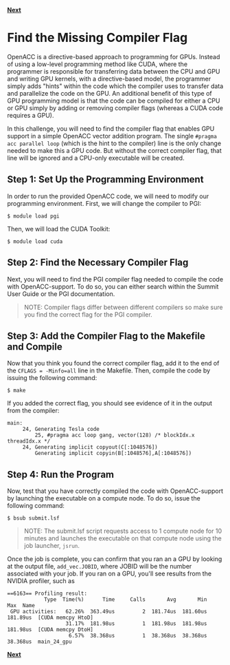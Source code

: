 [**Next**](../05)

<h1>Find the Missing Compiler Flag</h1>
OpenACC is a directive-based approach to programming for GPUs. Instead of using a low-level programming method like CUDA, where the programmer is responsible for transferring data between the CPU and GPU and writing GPU kernels, with a directive-based model, the programmer simply adds "hints" within the code which the compiler uses to transfer data and parallelize the code on the GPU. An additional benefit of this type of GPU programming model is that the code can be compiled for either a CPU or GPU simply by adding or removing compiler flags (whereas a CUDA code requires a GPU).

<br>

In this challenge, you will need to find the compiler flag that enables GPU support in a simple OpenACC vector addition program. The single `#pragma acc parallel loop` (which is the hint to the compiler) line is the only change needed to make this a GPU code. But without the correct compiler flag, that line will be ignored and a CPU-only executable will be created. 


<h2>Step 1: Set Up the Programming Environment </h2>

In order to run the provided OpenACC code, we will need to modify our programming environment. First, we will change the compiler to PGI:

```
$ module load pgi
```

Then, we will load the CUDA Toolkit:

```
$ module load cuda
```

<h2>Step 2: Find the Necessary Compiler Flag</h2>

Next, you will need to find the PGI compiler flag needed to compile the code with OpenACC-support. To do so, you can either search within the Summit User Guide or the PGI documentation. 

> NOTE: Compiler flags differ between different compilers so make sure you find the correct flag for the PGI compiler.

<h2>Step 3: Add the Compiler Flag to the Makefile and Compile</h2>

Now that you think you found the correct compiler flag, add it to the end of the `CFLAGS = -Minfo=all` line in the Makefile. Then, compile the code by issuing the following command:

```
$ make
```

If you added the correct flag, you should see evidence of it in the output from the compiler:

```
main:
     24, Generating Tesla code
         25, #pragma acc loop gang, vector(128) /* blockIdx.x threadIdx.x */
     24, Generating implicit copyout(C[:1048576])
         Generating implicit copyin(B[:1048576],A[:1048576])
```

<h2>Step 4: Run the Program</h2>

Now, test that you have correctly compiled the code with OpenACC-support by launching the executable on a compute node. To do so, issue the following command:

```
$ bsub submit.lsf
```

> NOTE: The submit.lsf script requests access to 1 compute node for 10 minutes and launches the executable on that compute node using the job launcher, `jsrun`.


Once the job is complete, you can confirm that you ran an a GPU by looking at the output file, `add_vec.JOBID`, where JOBID will be the number associated with your job. If you ran on a GPU, you'll see results from the NVIDIA profiler, such as

```
==6163== Profiling result:
            Type  Time(%)      Time     Calls       Avg       Min       Max  Name
 GPU activities:   62.26%  363.49us         2  181.74us  181.60us  181.89us  [CUDA memcpy HtoD]
                   31.17%  181.98us         1  181.98us  181.98us  181.98us  [CUDA memcpy DtoH]
                    6.57%  38.368us         1  38.368us  38.368us  38.368us  main_24_gpu
```


[**Next**](../05)
